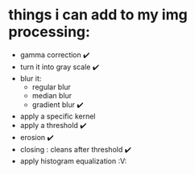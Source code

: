 # things i can add to my img processing:

- gamma correction :heavy_check_mark:
- turn it into gray scale :heavy_check_mark:
- blur it:
  - regular blur
  - median blur
  - gradient blur :heavy_check_mark:
- apply a specific kernel
- apply a threshold :heavy_check_mark:
- erosion :heavy_check_mark:
- closing : cleans after threshold :heavy_check_mark:
- apply histogram equalization :V:
